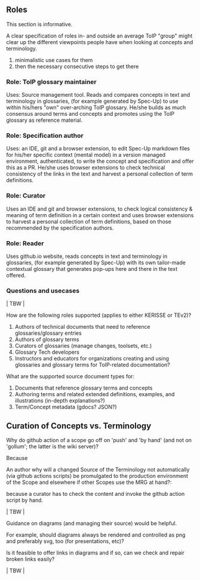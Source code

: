 

## Roles
This section is informative.

A clear specification of roles in- and outside an average ToIP "group" might clear up the different viewpoints people have when looking at concepts and terminology.

1. minimalistic use cases for them
2. then the necessary consecutive steps to get there

### Role: ToIP glossary maintainer
Uses: Source management tool. Reads and compares concepts in text and terminology in glossaries, (for example generated by Spec-Up) to use within his/hers "own" over-arching ToIP glossary. He/she builds as much consensus around terms and concepts and promotes using the ToIP glossary as reference material.

### Role: Specification author
Uses: an IDE, git and a browser extension, to edit  Spec-Up markdown files for his/her specific context (mental model) in a version managed environment, authenticated, to write the concept and specification and offer this as a PR. He/she uses browser extensions to check technical consistency of the links in the text and harvest a personal collection of term definitions.

### Role: Curator
Uses an IDE and git and browser extensions, to check logical consistency & meaning of term definition in a certain context and uses browser extensions to harvest a personal collection of term definitions, based on those recommended by the specification authors.

### Role: Reader
Uses github.io website, reads concepts in text and terminology in glossaries, (for example generated by Spec-Up) with its own tailor-made contextual glossary that generates pop-ups here and there in the text offered.


### Questions and usecases

| TBW |

How are the following roles supported (applies to either KERISSE or TEv2)?

1. Authors of technical documents that need to reference glossaries/glossary entries
2. Authors of glossary terms
3. Curators of glossaries (manage changes, toolsets, etc.)
4. Glossary Tech developers
5. Instructors and educators for organizations creating and using glossaries and glossary terms for ToIP-related documentation?

What are the supported source document types for:
1. Documents that reference glossary terms and concepts
2. Authoring terms and related extended definitions, examples, and illustrations (in-depth explanations?)
3. Term/Concept metadata (gdocs? JSON?)

## Curation of Concepts vs. Terminology

Why do github action of a scope go off on 'push' and 'by hand' (and not on 'gollum'; the latter is the wiki server)?

Because 

An author
why will a changed Source of the Terminology not automatically (via github actions scripts) be promulgated to the production environment of the Scope and elsewhere if other Scopes use the MRG at hand?:

because a curator has to check the content and invoke the github action script by hand. 

| TBW |

Guidance on diagrams (and managing their source) would be helpful. 

For example, should diagrams always be rendered and controlled as png and preferably svg, too (for presentations, etc)?

Is it feasible to offer links in diagrams and if so, can we check and repair broken links easily?

| TBW |